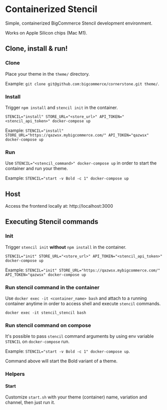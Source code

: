 # Containerized Stencil

Simple, containerized BigCommerce Stencil development environment.

Works on Apple Silicon chips (Mac M1).

## Clone, install & run!

### Clone

Place your theme in the `theme/` directory.

Example: `git clone git@github.com:bigcommerce/cornerstone.git theme/`.

### Install

Trigger `npm install` and `stencil init` in the container.

`STENCIL="install" STORE_URL="<store_url>" API_TOKEN="<stencil_api_token>" docker-compose up`

Example: `STENCIL="install" STORE_URL="https://qazwsx.mybigcommerce.com/" API_TOKEN="qazwsx" docker-compose up`

### Run

Use `STENCIL="<stencil_command>" docker-compose up` in order to start the container and run your theme. 

Example: `STENCIL="start -v Bold -c 1" docker-compose up`

## Host

Access the frontend locally at: http://localhost:3000

## Executing Stencil commands

### Init

Trigger `stencil init` **without** `npm install` in the container.

`STENCIL="init" STORE_URL="<store_url>" API_TOKEN="<stencil_api_token>" docker-compose up`

Example: `STENCIL="init" STORE_URL="https://qazwsx.mybigcommerce.com/" API_TOKEN="qazwsx" docker-compose up`


### Run stencil command in the container

Use `docker exec -it <container_name> bash` and attach to a running container anytime in order to access shell and execute `stencil` commands.

`docker exec -it stencil_stencil bash` 

### Run stencil command on compose

It's possible to pass `stencil` command arguments by using env variable `STENCIL` on `docker-compose` run.

Example: `STENCIL="start -v Bold -c 1" docker-compose up`.

Command above will start the Bold variant of a theme.

### Helpers

#### Start

Customize `start.sh` with your theme (container) name, variation and channel, then just run it.